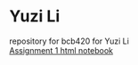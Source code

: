 # Yuzi Li
repository for bcb420 for Yuzi Li  
[Assignment 1 html notebook](https://github.com/bcb420-2022/Yuzi_Li/blob/main/assignment1.nb.html)
